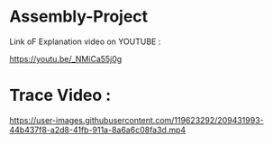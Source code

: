 # Assembly-Project

Link oF Explanation video on YOUTUBE  :

https://youtu.be/_NMiCa55j0g


# Trace Video :

https://user-images.githubusercontent.com/119623292/209431993-44b437f8-a2d8-41fb-911a-8a6a6c08fa3d.mp4


